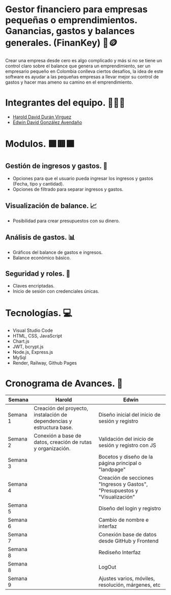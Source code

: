 
# Gestor financiero para empresas pequeñas o emprendimientos. Ganancias, gastos y balances generales. (FinanKey) 🏦🪙 

Crear una empresa desde cero es algo complicado y más si no se tiene un control claro sobre el balance que genera un emprendimiento, ser un empresario pequeño en Colombia conlleva ciertos desafíos, la idea de este software es ayudar a las pequeñas empresas a llevar mejor su control de gastos y hacer mas ameno su camino en el emprendimiento.

# Integrantes del equipo. 🧑‍💻🔧

- [Harold David Durán Virguez](https://github.com/Hardur17)
- [Edwin David González Avendaño](https://github.com/Edwinahhh)

# Modulos. 🟪🟥🟧

## Gestión de ingresos y gastos. 💸
- Opciones para que el usuario pueda ingresar los ingresos y gastos (Fecha, tipo y cantidad).
- Opciones de filtrado para separar ingresos y gastos.

## Visualización de balance. 📈
- Posibilidad para crear presupuestos con su dinero.

## Análisis de gastos. 📊
- Gráficos del balance de gastos e ingresos.
- Balance económico básico.

## Seguridad y roles. 🔐
- Claves encriptadas.
- Inicio de sesión con credenciales únicas.

# Tecnologías. 💻
- Visual Studio Code
- HTML, CSS, JavaScript
- Chart.js
- JWT, bcrypt.js
- Node.js, Express.js
- MySql
- Render, Railway, Github Pages

# Cronograma de Avances. 📅
   
| Semana   |                                  Harold                                     |                         Edwin                                            |
|----------|-----------------------------------------------------------------------------|--------------------------------------------------------------------------|
| Semana 1 |    Creación del proyecto, instalación de dependencias y estructura base.    |             Diseño inicial del inicio de sesión y registro               |
| Semana 2 |        Conexión a base de datos, creación de rutas y organización.          |            Validación del inicio de sesión y registro con JS             |
| Semana 3 |                                                                             |          Bocetos y diseño de la página principal o "landpage"            |
| Semana 4 |                                                                             |Creación de secciones "Ingresos y Gastos", "Presupuestos y "Visualización"|
| Semana 5 |                                                                             |                     Diseño del login y registro                          |
| Semana 6 |                                                                             |                     Cambio de nombre e interfaz                          |
| Semana 7 |                                                                             |            Conexión base de datos desde GitHub y Frontend                |
| Semana 8 |                                                                             |                           Rediseño Interfaz                              |
| Semana 8 |                                                                             |                               LogOut                                     |
| Semana 9 |                                                                             |          Ajustes varios, móviles, resolución, márgenes, etc              |





